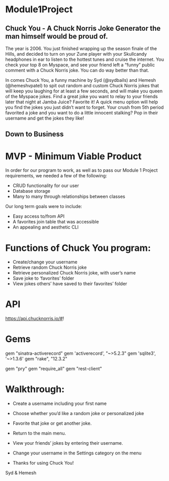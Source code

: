 # Module1Project

## Chuck You - A Chuck Norris Joke Generator the man himself would be proud of.

The year is 2006. You just finished wrapping up the season finale of the Hills, and decided to turn on your Zune player with your Skullcandy headphones in ear to listen to the hottest tunes and cruise the internet. You check your top 8 on Myspace, and see your friend left a “funny” public comment with a Chuck Norris joke. You can do way better than that.

In comes Chuck You, a funny machine by Syd (@sydbails) and Hemesh (@hemeshvpatel) to spit out random and custom Chuck Norris jokes that will keep you laughing for at least a few seconds, and will make you queen of the Myspace jokes. Find a great joke you want to relay to your friends later that night at Jamba Juice? Favorite it! A quick menu option will help you find the jokes you just didn’t want to forget. Your crush from 5th period favorited a joke and you want to do a little innocent stalking? Pop in their username and get the jokes they like!

## Down to Business

# MVP - Minimum Viable Product
In order for our program to work, as well as to pass our Module 1 Project requirements, we needed a few of the following:

- CRUD functionality for our user
- Database storage
- Many to many through relationships between classes

Our long term goals were to include:
- Easy access to/from API
- A favorites join table that was accessible
- An appealing and aesthetic CLI

# Functions of Chuck You program:
- Create/change your username
- Retrieve random Chuck Norris joke
- Retrieve personalized Chuck Norris joke, with user’s name
- Save joke to ‘favorites’ folder
- View jokes others’ have saved to their favorites’ folder

# API
https://api.chucknorris.io/#!

# Gems
gem "sinatra-activerecord"
gem 'activerecord', "~>5.2.3"
gem 'sqlite3', '~>1.3.6'
gem "rake", "12.3.2"
 
gem "pry"
gem "require_all"
gem "rest-client"

# Walkthrough:

- Create a username including your first name

- Choose whether you’d like a random joke or personalized joke

- Favorite that joke or get another joke.

- Return to the main menu.

- View your friends’ jokes by entering their username.

- Change your username in the Settings category on the menu

- Thanks for using Chuck You!

Syd & Hemesh

